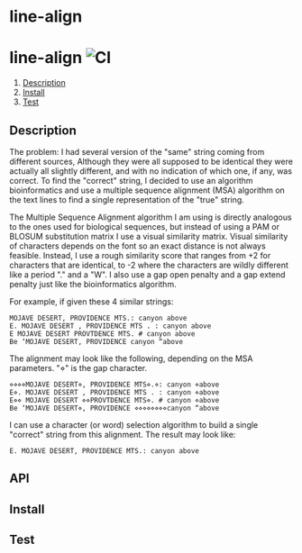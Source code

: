 # line-align

# line-align ![CI](https://github.com/rafelafrance/line-align/workflows/CI/badge.svg)

1. [Description](#Description)
2. [Install](#Install)
3. [Test](#Test)

## Description

The problem: I had several version of the "same" string coming from different sources, Although they were all supposed to be identical they were actually all slightly different, and with no indication of which one, if any, was correct. To find the "correct" string, I decided to use an algorithm bioinformatics and use a multiple sequence alignment (MSA) algorithm on the text lines to find a single representation of the "true" string.

The Multiple Sequence Alignment algorithm I am using is directly analogous to the ones used for biological sequences, but instead of using a PAM or BLOSUM substitution matrix I use a visual similarity matrix. Visual similarity of characters depends on the font so an exact distance is not always feasible. Instead, I use a rough similarity score that ranges from +2 for characters that are identical, to -2 where the characters are wildly different like a period "." and a "W". I also use a gap open penalty and a gap extend penalty just like the bioinformatics algorithm.

For example, if given these 4 similar strings:

```
MOJAVE DESERT, PROVIDENCE MTS.: canyon above
E. MOJAVE DESERT , PROVIDENCE MTS . : canyon above
E MOJAVE DESERT PROVTDENCE MTS. # canyon above
Be ‘MOJAVE DESERT, PROVIDENCE canyon “above
```

The alignment may look like the following, depending on the MSA parameters. "⋄" is the gap character.

```
⋄⋄⋄⋄MOJAVE DESERT⋄, PROVIDENCE MTS⋄.⋄: canyon ⋄above
E⋄. MOJAVE DESERT , PROVIDENCE MTS . : canyon ⋄above
E⋄⋄ MOJAVE DESERT ⋄⋄PROVTDENCE MTS⋄. # canyon ⋄above
Be ‘MOJAVE DESERT⋄, PROVIDENCE ⋄⋄⋄⋄⋄⋄⋄⋄canyon “above
```

I can use a character (or word) selection algorithm to build a single "correct" string from this alignment. The result may look like:

```
E. MOJAVE DESERT, PROVIDENCE MTS.: canyon above
```

## API

## Install

## Test
